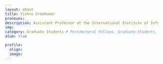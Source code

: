 ```yaml
---
layout: about
title: Vishnu Sreekumar
pronouns:
description: Assistant Professor at the International Institute of Information Technology, Hyderabad, & Director of the MANDA Lab
img:
category: Graduate Students # Postdoctoral Fellows, Graduate Students, Postbac Research Assistants, Undergraduate Research Assistants
alum: true

profile:
  align:
  image:
---
```

